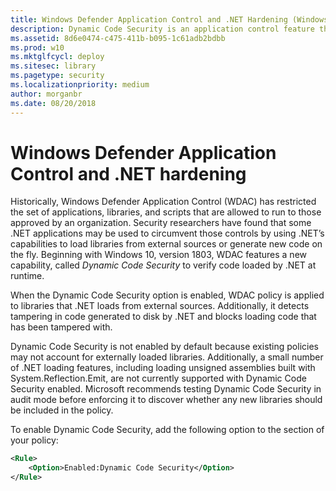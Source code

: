 ```yaml
---
title: Windows Defender Application Control and .NET Hardening (Windows 10)
description: Dynamic Code Security is an application control feature that can verify code loaded by .NET at runtime.
ms.assetid: 8d6e0474-c475-411b-b095-1c61adb2bdbb
ms.prod: w10
ms.mktglfcycl: deploy
ms.sitesec: library
ms.pagetype: security
ms.localizationpriority: medium
author: morganbr
ms.date: 08/20/2018
---
```


# Windows Defender Application Control and .NET hardening 

Historically, Windows Defender Application Control (WDAC) has restricted the set of applications, libraries, and scripts that are allowed to run to those approved by an organization. 
Security researchers have found that some .NET applications may be used to circumvent those controls by using .NET’s capabilities to load libraries from external sources or generate new code on the fly. 
Beginning with Windows 10, version 1803, WDAC features a new capability, called *Dynamic Code Security* to verify code loaded by .NET at runtime. 

When the Dynamic Code Security option is enabled, WDAC policy is applied to libraries that .NET loads from external sources. 
Additionally, it detects tampering in code generated to disk by .NET and blocks loading code that has been tampered with. 

Dynamic Code Security is not enabled by default because existing policies may not account for externally loaded libraries. 
Additionally, a small number of .NET loading features, including loading unsigned assemblies built with System.Reflection.Emit, are not currently supported with Dynamic Code Security enabled. 
Microsoft recommends testing Dynamic Code Security in audit mode before enforcing it to discover whether any new libraries should be included in the policy. 

To enable Dynamic Code Security, add the following option to the <Rules> section of your policy: 

```xml
<Rule> 
    <Option>Enabled:Dynamic Code Security</Option> 
</Rule>
```
